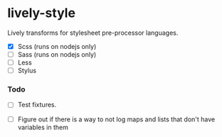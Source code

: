
# lively-style

Lively transforms for stylesheet pre-processor languages.

- [x] Scss (runs on nodejs only)
- [ ] Sass (runs on nodejs only)
- [ ] Less
- [ ] Stylus

### Todo

- [ ] Test fixtures.
- [ ] Figure out if there is a way to not log maps and lists that don't have variables in them

